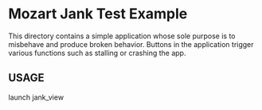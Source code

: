# Mozart Jank Test Example

This directory contains a simple application whose sole purpose is to
misbehave and produce broken behavior.  Buttons in the application trigger
various functions such as stalling or crashing the app.

## USAGE

  launch jank_view
